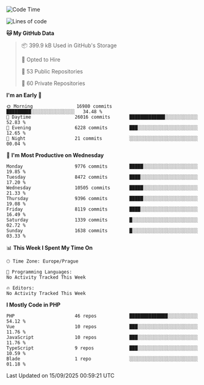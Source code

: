 <!--START_SECTION:waka-->
![Code Time](http://img.shields.io/badge/Code%20Time-1%2C584%20hrs%203%20mins-blue)

![Lines of code](https://img.shields.io/badge/From%20Hello%20World%20I%27ve%20Written-14.2%20million%20lines%20of%20code-blue)

**🐱 My GitHub Data** 

> 📦 399.9 kB Used in GitHub's Storage 
 > 
> 💼 Opted to Hire
 > 
> 📜 53 Public Repositories 
 > 
> 🔑 60 Private Repositories 
 > 
**I'm an Early 🐤** 

```text
🌞 Morning                16980 commits       █████████░░░░░░░░░░░░░░░░   34.48 % 
🌆 Daytime                26016 commits       █████████████░░░░░░░░░░░░   52.83 % 
🌃 Evening                6228 commits        ███░░░░░░░░░░░░░░░░░░░░░░   12.65 % 
🌙 Night                  21 commits          ░░░░░░░░░░░░░░░░░░░░░░░░░   00.04 % 
```
📅 **I'm Most Productive on Wednesday** 

```text
Monday                   9776 commits        █████░░░░░░░░░░░░░░░░░░░░   19.85 % 
Tuesday                  8472 commits        ████░░░░░░░░░░░░░░░░░░░░░   17.20 % 
Wednesday                10505 commits       █████░░░░░░░░░░░░░░░░░░░░   21.33 % 
Thursday                 9396 commits        █████░░░░░░░░░░░░░░░░░░░░   19.08 % 
Friday                   8119 commits        ████░░░░░░░░░░░░░░░░░░░░░   16.49 % 
Saturday                 1339 commits        █░░░░░░░░░░░░░░░░░░░░░░░░   02.72 % 
Sunday                   1638 commits        █░░░░░░░░░░░░░░░░░░░░░░░░   03.33 % 
```


📊 **This Week I Spent My Time On** 

```text
🕑︎ Time Zone: Europe/Prague

💬 Programming Languages: 
No Activity Tracked This Week

🔥 Editors: 
No Activity Tracked This Week
```

**I Mostly Code in PHP** 

```text
PHP                      46 repos            ██████████████░░░░░░░░░░░   54.12 % 
Vue                      10 repos            ███░░░░░░░░░░░░░░░░░░░░░░   11.76 % 
JavaScript               10 repos            ███░░░░░░░░░░░░░░░░░░░░░░   11.76 % 
TypeScript               9 repos             ███░░░░░░░░░░░░░░░░░░░░░░   10.59 % 
Blade                    1 repo              ░░░░░░░░░░░░░░░░░░░░░░░░░   01.18 % 
```




 Last Updated on 15/09/2025 00:59:21 UTC
<!--END_SECTION:waka-->
<!--
**AlexKratky/AlexKratky** is a ✨ _special_ ✨ repository because its `README.md` (this file) appears on your GitHub profile.

Here are some ideas to get you started:

- 🔭 I’m currently working on ...
- 🌱 I’m currently learning ...
- 👯 I’m looking to collaborate on ...
- 🤔 I’m looking for help with ...
- 💬 Ask me about ...
- 📫 How to reach me: ...
- 😄 Pronouns: ...
- ⚡ Fun fact: ...
-->
